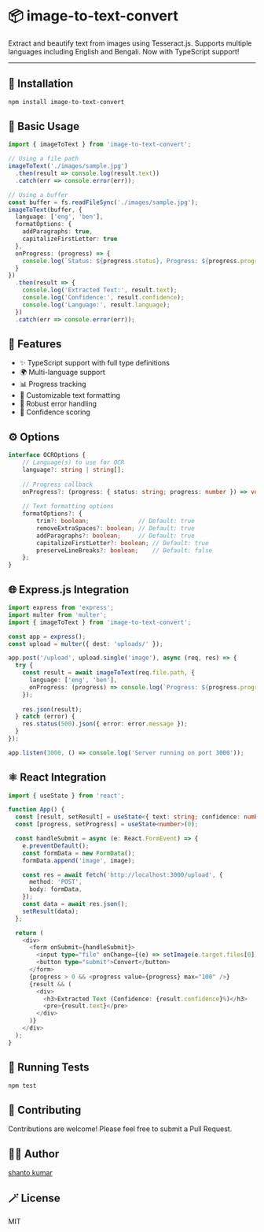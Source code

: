 # 📦 image-to-text-convert

Extract and beautify text from images using Tesseract.js. Supports multiple languages including English and Bengali. Now with TypeScript support!

---

## 🚀 Installation

```bash
npm install image-to-text-convert
```

## 🧠 Basic Usage

```typescript
import { imageToText } from 'image-to-text-convert';

// Using a file path
imageToText('./images/sample.jpg')
  .then(result => console.log(result.text))
  .catch(err => console.error(err));

// Using a buffer
const buffer = fs.readFileSync('./images/sample.jpg');
imageToText(buffer, {
  language: ['eng', 'ben'],
  formatOptions: {
    addParagraphs: true,
    capitalizeFirstLetter: true
  },
  onProgress: (progress) => {
    console.log(`Status: ${progress.status}, Progress: ${progress.progress * 100}%`);
  }
})
  .then(result => {
    console.log('Extracted Text:', result.text);
    console.log('Confidence:', result.confidence);
    console.log('Language:', result.language);
  })
  .catch(err => console.error(err));
```

## 🎯 Features

- ✨ TypeScript support with full type definitions
- 🌍 Multi-language support
- 📊 Progress tracking
- 🎨 Customizable text formatting
- 💪 Robust error handling
- 📝 Confidence scoring

## ⚙️ Options

```typescript
interface OCROptions {
    // Language(s) to use for OCR
    language?: string | string[];
    
    // Progress callback
    onProgress?: (progress: { status: string; progress: number }) => void;
    
    // Text formatting options
    formatOptions?: {
        trim?: boolean;              // Default: true
        removeExtraSpaces?: boolean; // Default: true
        addParagraphs?: boolean;     // Default: true
        capitalizeFirstLetter?: boolean; // Default: true
        preserveLineBreaks?: boolean;    // Default: false
    };
}
```

## 🌐 Express.js Integration

```typescript
import express from 'express';
import multer from 'multer';
import { imageToText } from 'image-to-text-convert';

const app = express();
const upload = multer({ dest: 'uploads/' });

app.post('/upload', upload.single('image'), async (req, res) => {
  try {
    const result = await imageToText(req.file.path, {
      language: ['eng', 'ben'],
      onProgress: (progress) => console.log(`Progress: ${progress.progress * 100}%`)
    });
    
    res.json(result);
  } catch (error) {
    res.status(500).json({ error: error.message });
  }
});

app.listen(3000, () => console.log('Server running on port 3000'));
```

## ⚛️ React Integration

```typescript
import { useState } from 'react';

function App() {
  const [result, setResult] = useState<{ text: string; confidence: number }>();
  const [progress, setProgress] = useState<number>(0);

  const handleSubmit = async (e: React.FormEvent) => {
    e.preventDefault();
    const formData = new FormData();
    formData.append('image', image);

    const res = await fetch('http://localhost:3000/upload', {
      method: 'POST',
      body: formData,
    });
    const data = await res.json();
    setResult(data);
  };

  return (
    <div>
      <form onSubmit={handleSubmit}>
        <input type="file" onChange={(e) => setImage(e.target.files[0])} />
        <button type="submit">Convert</button>
      </form>
      {progress > 0 && <progress value={progress} max="100" />}
      {result && (
        <div>
          <h3>Extracted Text (Confidence: {result.confidence}%)</h3>
          <pre>{result.text}</pre>
        </div>
      )}
    </div>
  );
}
```

## 🧪 Running Tests

```bash
npm test
```

## 📝 Contributing

Contributions are welcome! Please feel free to submit a Pull Request.

## 🧑‍💻 Author

[shanto kumar](https://github.com/shanto096)

## 🪄 License

MIT
